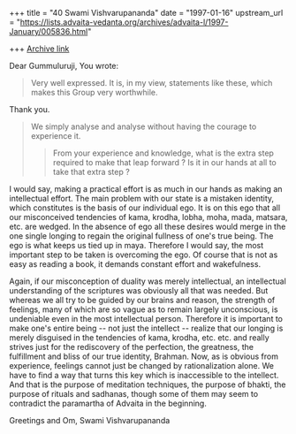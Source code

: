 +++
title = "40 Swami Vishvarupananda"
date = "1997-01-16"
upstream_url = "https://lists.advaita-vedanta.org/archives/advaita-l/1997-January/005836.html"

+++
[Archive link](https://lists.advaita-vedanta.org/archives/advaita-l/1997-January/005836.html)

Dear Gummuluruji,
You wrote:

> Very well expressed.  It is, in my view, statements like these, which
> makes this Group very worthwhile.

Thank you.


>We simply analyse and analyse without having the
> courage to experience it.
> >From your experience and knowledge, what is the extra step required to
> make that leap forward ? Is it in our hands at all to take that extra
> step ?

I would say, making a practical effort is as much in our hands as making an
intellectual effort.
The main problem with our state is a mistaken identity, which constitutes
is the basis of our individual ego. It is on this ego that all our
misconceived tendencies of kama, krodha, lobha, moha, mada, matsara, etc.
are wedged. In the absence of ego all these desires would merge in the one
single longing to regain the original fullness of one's true being. The ego
is what keeps us tied up in maya. Therefore I would say, the most important
step to be taken is overcoming the ego. Of course that is not as easy as
reading a book, it demands constant effort and wakefulness.

Again, if our misconception of duality was merely intellectual, an
intellectual understanding of the scriptures was obviously all that was
needed. But whereas we all try to be guided by our brains and reason, the
strength of feelings, many of which are so vague as to remain largely
unconscious, is undeniable even in the most intellectual person. Therefore
it is important to make one's entire being -- not just the intellect --
realize that our longing is merely disguised in the tendencies of kama,
krodha, etc. etc. and really strives just for the rediscovery of the
perfection, the greatness, the fulfillment and bliss of our true identity,
Brahman.
Now, as is obvious from experience, feelings cannot just be changed by
rationalization alone. We have to find a way that turns this key which is
inaccessible to the intellect. And that is the purpose of meditation
techniques, the purpose of bhakti, the purpose of rituals and sadhanas,
though some of them may seem to contradict the paramartha of Advaita in the
beginning.

Greetings and Om,
Swami Vishvarupananda


